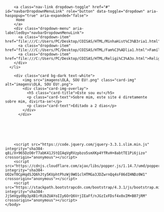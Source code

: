 <!DOCTYPE html>
<html lang="en">
    <head>
        <title></title>
        <meta charset="UTF-8">
        <meta name="viewport" content="width=device-width, initial-scale=1">
        <link rel="stylesheet" href="https://stackpath.bootstrapcdn.com/bootstrap/4.3.1/css/bootstrap.min.css" integrity="sha384-ggOyR0iXCbMQv3Xipma34MD+dH/1fQ784/j6cY/iJTQUOhcWr7x9JvoRxT2MZw1T" crossorigin="anonymous">
    </head>
    <body>
     
        <a class="nav-link dropdown-toggle" href="#" id="navbarDropdownMenuLink" role="button" data-toggle="dropdown" aria-haspopup="true" aria-expanded="false">
         Home
        </a>
        <div class="dropdown-menu" aria-labelledby="navbarDropdownMenuLink">
          <a class="dropdown-item" href="file:///C:/Users/PC/Desktop/COISAS/HTML/MinhaHist%C3%B3ria1.html">Início</a>
          <a class="dropdown-item" href="file:///C:/Users/PC/Desktop/COISAS/HTML/Fam%C3%ADlia1.html">Família</a>
          <a class="dropdown-item" href="file:///C:/Users/PC/Desktop/COISAS/HTML/Religi%C3%A3o.html">Religião</a>
        </div>
      </li>

        <div class="card bg-dark text-white">
            <img src="imagens\OLÁ, SOU EU!.png" class="card-img" alt="imagens\OLÁ, SOU EU!.png">
            <div class="card-img-overlay">
              <h5 class="card-title">Este sou eu!</h5>
              <p class="card-text">Sobre mim, este site é diretamente sobre mim, divirta-se!</p>
              <p class="card-text">Editado a 2 dias</p>
            </div>
          </div>
        
        
        
        
        
        
        <script src="https://code.jquery.com/jquery-3.3.1.slim.min.js" integrity="sha384-q8i/X+965DzO0rT7abK41JStQIAqVgRVzpbzo5smXKp4YfRvH+8abtTE1Pi6jizo" crossorigin="anonymous"></script>
        <script src="https://cdnjs.cloudflare.com/ajax/libs/popper.js/1.14.7/umd/popper.min.js" integrity="sha384-UO2eT0CpHqdSJQ6hJty5KVphtPhzWj9WO1clHTMGa3JDZwrnQq4sF86dIHNDz0W1" crossorigin="anonymous"></script>
        <script src="https://stackpath.bootstrapcdn.com/bootstrap/4.3.1/js/bootstrap.min.js" integrity="sha384-JjSmVgyd0p3pXB1rRibZUAYoIIy6OrQ6VrjIEaFf/nJGzIxFDsf4x0xIM+B07jRM" crossorigin="anonymous"></script>
    </body>
</html>


